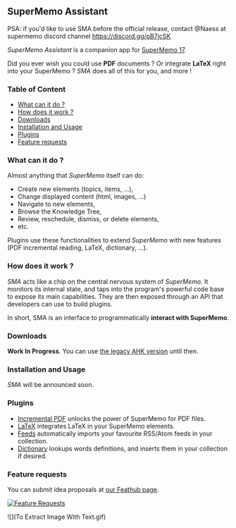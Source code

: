 ## SuperMemo Assistant

PSA: if you'd like to use SMA before the official release, contact @Naess at supermemo discord channel https://discord.gg/pB7jcSK

*SuperMemo Assistant* is a companion app for [SuperMemo 17](https://super-memo.com/supermemo17.html).

Did you ever wish you could use **PDF** documents ? Or integrate **LaTeX** right into your SuperMemo ? *SMA* does all of this for you, and more !

### Table of Content
- [What can it do ?](#what-can-it-do-)
- [How does it work ?](#how-does-it-work-)
- [Downloads](#downloads)
- [Installation and Usage](#installation-and-usage)
- [Plugins](#plugins)
- [Feature requests](#feature-requests)

### What can it do ?

Almost anything that *SuperMemo* itself can do:
- Create new elements (topics, items, ...),
- Change displayed content (html, images, ...)
- Navigate to new elements,
- Browse the Knowledge Tree,
- Review, reschedule, dismiss, or delete elements,
- etc.

Plugins use these functionalities to extend *SuperMemo* with new features (PDF incremental reading, LaTeX, dictionary, ...).

### How does it work ?

*SMA* acts like a chip on the central nervous system of *SuperMemo*. It monitors its internal state, and taps into the program's powerful code base to expose its main capabilities. They are then exposed through an API that developers can use to build plugins.

In short, SMA is an interface to programmatically **interact with SuperMemo**.

### Downloads

**Work In Progress**. You can use [the legacy AHK version](https://github.com/supermemo/SuperMemoScripts) until then.

### Installation and Usage

*SMA* will be announced soon.

### Plugins

- [Incremental PDF](https://github.com/supermemo/SuperMemoAssistant.Plugins.PDF) unlocks the power of SuperMemo for PDF files.
- [LaTeX](https://github.com/supermemo/SuperMemoAssistant.Plugins.LateX) integrates LaTeX in your SuperMemo elements.
- [Feeds](https://github.com/supermemo/SuperMemoAssistant.Plugins.Feeds) automatically imports your favourite RSS/Atom feeds in your collection.
- [Dictionary](https://github.com/supermemo/SuperMemoAssistant.Plugins.Dictionary) lookups words definitions, and inserts them in your collection if desired.

### Feature requests

You can submit idea proposals at [our Feathub page](https://feathub.com/supermemo/SuperMemoAssistant).

[![Feature Requests](http://feathub.com/supermemo/SuperMemoAssistant?format=svg)](http://feathub.com/supermemo/SuperMemoAssistant)


![](To Extract Image With Text.gif)
